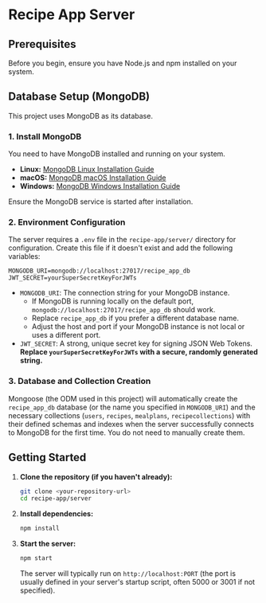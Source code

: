 # Recipe App Server

## Prerequisites

Before you begin, ensure you have Node.js and npm installed on your system.

## Database Setup (MongoDB)

This project uses MongoDB as its database.

### 1. Install MongoDB

You need to have MongoDB installed and running on your system.
- **Linux:** [MongoDB Linux Installation Guide](https://www.mongodb.com/docs/manual/administration/install-on-linux/)
- **macOS:** [MongoDB macOS Installation Guide](https://www.mongodb.com/docs/manual/tutorial/install-mongodb-on-os-x/)
- **Windows:** [MongoDB Windows Installation Guide](https://www.mongodb.com/docs/manual/tutorial/install-mongodb-on-windows/)

Ensure the MongoDB service is started after installation.

### 2. Environment Configuration

The server requires a `.env` file in the `recipe-app/server/` directory for configuration. Create this file if it doesn't exist and add the following variables:

```env
MONGODB_URI=mongodb://localhost:27017/recipe_app_db
JWT_SECRET=yourSuperSecretKeyForJWTs
```

-   `MONGODB_URI`: The connection string for your MongoDB instance.
    -   If MongoDB is running locally on the default port, `mongodb://localhost:27017/recipe_app_db` should work.
    -   Replace `recipe_app_db` if you prefer a different database name.
    -   Adjust the host and port if your MongoDB instance is not local or uses a different port.
-   `JWT_SECRET`: A strong, unique secret key for signing JSON Web Tokens. **Replace `yourSuperSecretKeyForJWTs` with a secure, randomly generated string.**

### 3. Database and Collection Creation

Mongoose (the ODM used in this project) will automatically create the `recipe_app_db` database (or the name you specified in `MONGODB_URI`) and the necessary collections (`users`, `recipes`, `mealplans`, `recipecollections`) with their defined schemas and indexes when the server successfully connects to MongoDB for the first time. You do not need to manually create them.

## Getting Started

1.  **Clone the repository (if you haven't already):**
    ```bash
    git clone <your-repository-url>
    cd recipe-app/server
    ```

2.  **Install dependencies:**
    ```bash
    npm install
    ```

3.  **Start the server:**
    ```bash
    npm start
    ```
    The server will typically run on `http://localhost:PORT` (the port is usually defined in your server's startup script, often 5000 or 3001 if not specified).

